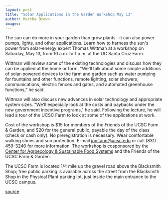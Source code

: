 ```yaml
---
layout: post
title: "Solar Applications in the Garden Workshop May 13"
author: Martha Brown
images:
---
```


The sun can do more in your garden than grow plants--it can also power pumps, lights, and other applications. Learn how to harness the sun's power from solar-energy expert Thomas Wittman at a workshop on Saturday, May 13, from 10 a.m. to 1 p.m. at the UC Santa Cruz Farm.

Wittman will review some of the existing technologies and discuss how they can be applied at the home or farm. "We'll talk about some simple additions of solar-powered devices to the farm and garden such as water pumping for fountains and other functions, remote lighting, solar showers, communications, electric fences and gates, and automated greenhouse functions," he said.

Wittman will also discuss new advances in solar technology and appropriate system sizes. "We'll especially look at the costs and paybacks under the new government incentive programs," he said. Following the lecture, he will lead a tour of the UCSC Farm to look at some of the applications at work.

Cost of the workshop is $15 for members of the Friends of the UCSC Farm & Garden, and $20 for the general public, payable the day of the class (check or cash only). No preregistration is necessary. Wear comfortable walking shoes and sun protection. E-mail [jonitann@ucsc.edu][1] or call (831) 459-3240 for more information. The workshop is cosponsored by the [Center for Agroecology & Sustainable Food Systems][2] and the Friends of the UCSC Farm & Garden.

The UCSC Farm is located 1/4 mile up the gravel road above the Blacksmith Shop; free public parking is available across the street from the Blacksmith Shop in the Physical Plant parking lot, just inside the main entrance to the UCSC campus.

[1]: mailto:jonitann@ucsc.edu
[2]: http://zzyx.ucsc.edu/casfs/index.html

[source](http://www1.ucsc.edu/currents/05-06/05-08/brief-garden.asp "Permalink to brief-garden")
